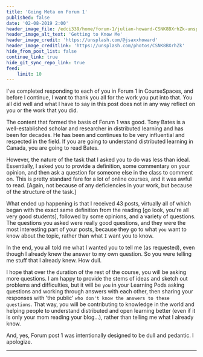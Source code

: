 ```yaml
---
title: 'Going Meta on Forum 1'
published: false
date: '02-08-2019 2:00'
header_image_file: /edci339/home/forum-1/julian-howard-CSNK8BXrhZk-unsplash.jpg
header_image_alt_text: 'Getting to Know Me'
header_image_credit: 'https://unsplash.com/@jsaxxhoward'
header_image_creditlink: 'https://unsplash.com/photos/CSNK8BXrhZk'
hide_from_post_list: false
continue_link: true
hide_git_sync_repo_link: true
feed:
    limit: 10
---
```


I've completed responding to each of you in Forum 1 in CourseSpaces, and before I continue, I want to thank you all for the work you put into that. You all did well and what I have to say in this post does not in any way reflect on you or the work that you did.

The content that formed the basis of Forum 1 was good. Tony Bates is a well-established scholar and researcher in distributed learning and has been for decades. He has been and continues to be very influential and respected in the field. If you are going to understand distributed learning in Canada, you are going to read Bates.

However, the nature of the task that I asked you to do was less than ideal. Essentially, I asked you to provide a definition, some commentary on your opinion, and then ask a question for someone else in the class to comment on. This is pretty standard fare for a lot of online courses, and it was awful to read. [Again, not because of any deficiencies in your work, but because of the structure of the task.]

What ended up happening is that I received 43 posts, virtually all of which began with the exact same definition from the reading [go look, you're all very good students], followed by some opinions, and a variety of questions. The questions you asked were really good questions, and they were the most interesting part of your posts, because they go to what `you` want to know about the topic, rather than what `I` want you to know.

In the end, you all told me what I wanted you to tell me (as requested), even though I already knew the answer to my own question. So you were telling me stuff that I already knew. How dull.

I hope that over the duration of the rest of the course, you will be asking more questions. I am happy to provide the stems of ideas and sketch out problems and difficulties, but it will be `you` in your Learning Pods asking questions and working through answers with each other, then sharing your responses with 'the public' `who don't know the answers to these questions`. That way, you will be contributing to knowledge in the world and helping people to understand distributed and open learning better (even if it is only your mom reading your blog...), rather than telling me what I already know.

And, yes, Forum post 1 was intentionally designed to be dull and pedantic. I apologize.

---
